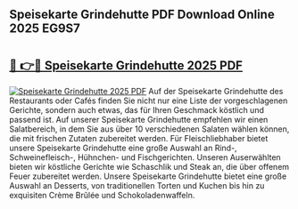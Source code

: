 ## Speisekarte Grindehutte PDF Download Online 2025 EG9S7

# <h2><a href="http://gcaee2o.nevu.top/?p=Speisekarte+Grindehutte">🔗 👉🔴 Speisekarte Grindehutte 2025 PDF</a></h2>

[![Speisekarte Grindehutte 2025 PDF](https://i.imgur.com/dBaPXMq.png)](http://gcaee2o.nevu.top/?p=Speisekarte+Grindehutte)
Auf der Speisekarte Grindehutte des Restaurants oder Cafés finden Sie nicht nur eine Liste der vorgeschlagenen Gerichte, sondern auch etwas, das für Ihren Geschmack köstlich und passend ist. Auf unserer Speisekarte Grindehutte empfehlen wir einen Salatbereich, in dem Sie aus über 10 verschiedenen Salaten wählen können, die mit frischen Zutaten zubereitet werden. Für Fleischliebhaber bietet unsere Speisekarte Grindehutte eine große Auswahl an Rind-, Schweinefleisch-, Hühnchen- und Fischgerichten. Unseren Auserwählten bieten wir köstliche Gerichte wie Schaschlik und Steak an, die über offenem Feuer zubereitet werden. Unsere Speisekarte Grindehutte bietet eine große Auswahl an Desserts, von traditionellen Torten und Kuchen bis hin zu exquisiten Crème Brûlée und Schokoladenwaffeln.
